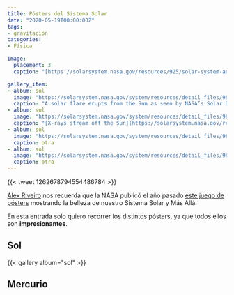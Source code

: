 ```yaml
---
title: Pósters del Sistema Solar
date: "2020-05-19T00:00:00Z"
tags:
- gravitación
categories:
- Física

image:
  placement: 3
  caption: "[https://solarsystem.nasa.gov/resources/925/solar-system-and-beyond-poster-set/](https://solarsystem.nasa.gov/resources/925/solar-system-and-beyond-poster-set/)"

gallery_item:
- album: sol
  image: "https://solarsystem.nasa.gov/system/resources/detail_files/980_poster_sun_front_a.jpg"
  caption: "A solar flare erupts from the Sun as seen by NASA’s Solar Dynamics Observatory in 2013. Credit: NASA/SDO"
- album: sol
  image: "https://solarsystem.nasa.gov/system/resources/detail_files/981_poster_sun_front_b.jpg"
  caption: "[X-rays stream off the Sun](https://solarsystem.nasa.gov/resources/381/sun-shines-in-high-energy-x-rays/) in this image showing observations by NASA's Nuclear Spectroscopic Telescope Array, or NuSTAR, overlaid on a picture taken by NASA's Solar Dynamics Observatory. Credit: NASA/JPL-Caltech/GSFC"
- album: sol
  image: "https://solarsystem.nasa.gov/system/resources/detail_files/982_poster_sun_front_c.jpg"
  caption: otra
- album: sol
  image: "https://solarsystem.nasa.gov/system/resources/detail_files/983_poster_sun_front_d.jpg"
  caption: otra  
---
```


{{< tweet 1262678794554486784 >}}

[Álex Riveiro](https://www.youtube.com/alexriveiro) nos recuerda que la NASA publicó el año pasado [este juego de pósters](https://solarsystem.nasa.gov/resources/925/solar-system-and-beyond-poster-set/) mostrando la belleza de nuestro Sistema Solar y Más Allá.

En esta entrada solo quiero recorrer los distintos pósters, ya que todos ellos son **impresionantes**.

## Sol
{{< gallery album="sol" >}}

## Mercurio
